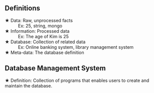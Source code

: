 ## Definitions

★ Data: Raw, unprocessed facts  
   Ex: 25, string, mongo <br>
★ Information: Processed data  
   Ex: The age of Kim is 25 <br>
★ Database: Collection of related data  
   Ex: Online banking system, library management system  
★ Meta-data: The database definition <br>

## Database Management System

★ Definition: Collection of programs that enables users to create and maintain the database.


    
